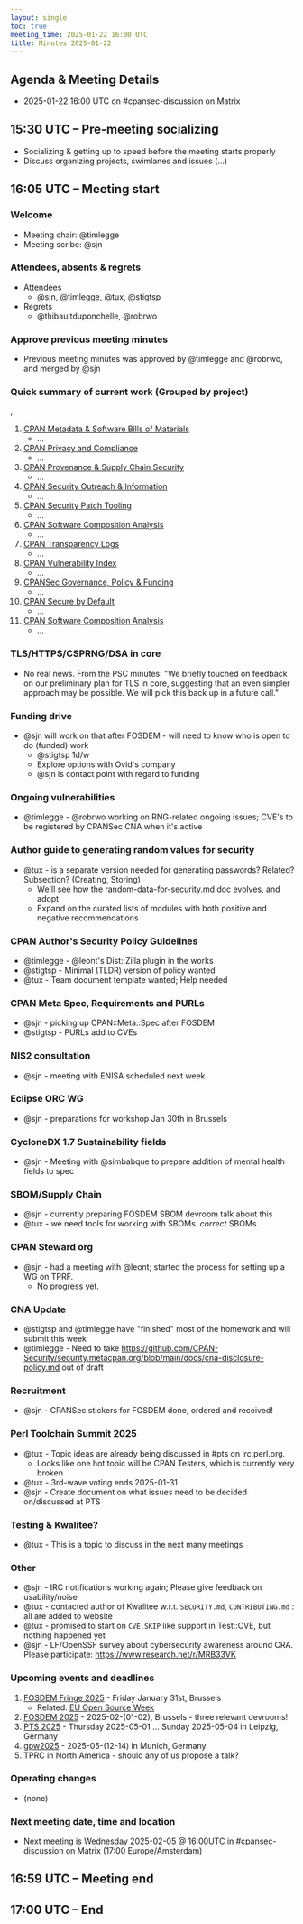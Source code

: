 ```yaml
---
layout: single
toc: true
meeting_time: 2025-01-22 16:00 UTC
title: Minutes 2025-01-22
---
```


## Agenda & Meeting Details

* 2025-01-22 16:00 UTC on #cpansec-discussion on Matrix

## 15:30 UTC – Pre-meeting socializing

*   Socializing & getting up to speed before the meeting starts properly
*   Discuss organizing projects, swimlanes and issues (...)

## 16:05 UTC – Meeting start

### Welcome

*   Meeting chair: @timlegge
*   Meeting scribe: @sjn

### Attendees, absents & regrets

*   Attendees
    * @sjn, @timlegge, @tux, @stigtsp
*   Regrets
    * @thibaultduponchelle, @robrwo

### Approve previous meeting minutes
*   Previous meeting minutes was approved by @timlegge and @robrwo, and merged by @sjn


### Quick summary of current work (Grouped by project)
, 
1.  [CPAN Metadata & Software Bills of Materials](https://github.com/orgs/CPAN-Security/projects/1)
    *   …
2.  [CPAN Privacy and Compliance](https://github.com/orgs/CPAN-Security/projects/9)
    *   …
3.  [CPAN Provenance & Supply Chain Security](https://github.com/orgs/CPAN-Security/projects/3)
    *   …
4.  [CPAN Security Outreach & Information](https://github.com/orgs/CPAN-Security/projects/12)
    *   …
5.  [CPAN Security Patch Tooling](https://github.com/orgs/CPAN-Security/projects/11)
    *   …
6.  [CPAN Software Composition Analysis](https://github.com/orgs/CPAN-Security/projects/6)
    *   …
7.  [CPAN Transparency Logs](https://github.com/orgs/CPAN-Security/projects/2)
    *   …
8.  [CPAN Vulnerability Index](https://github.com/orgs/CPAN-Security/projects/10)
    *   …
9.  [CPANSec Governance, Policy & Funding](https://github.com/orgs/CPAN-Security/projects/7)
    *   …
10. [CPAN Secure by Default](https://github.com/orgs/CPAN-Security/projects/15)
    *   …
11. [CPAN Software Composition Analysis](https://github.com/orgs/CPAN-Security/projects/6)
    *   …

### TLS/HTTPS/CSPRNG/DSA in core
- No real news. From the PSC minutes: "We briefly touched on feedback on our preliminary plan for TLS in core, suggesting that an even simpler approach may be possible. We will pick this back up in a future call."

### Funding drive
- @sjn will work on that after FOSDEM - will need to know who is open to do (funded) work
    - @stigtsp 1d/w
    - Explore options with Ovid's company
    - @sjn is contact point with regard to funding

### Ongoing vulnerabilities
- @timlegge - @robrwo working on RNG-related ongoing issues; CVE's to be registered by CPANSec CNA when it's active

### Author guide to generating random values for security
- @tux - is a separate version needed for generating passwords? Related? Subsection? (Creating, Storing)
    - We'll see how the random-data-for-security.md doc evolves, and adopt
    - Expand on the curated lists of modules with both positive and negative recommendations

### CPAN Author's Security Policy Guidelines
- @timlegge - @leont's Dist::Zilla plugin in the works
- @stigtsp - Minimal (TLDR) version of policy wanted
- @tux - Team document template wanted; Help needed

### CPAN Meta Spec, Requirements and PURLs
- @sjn - picking up CPAN::Meta::Spec after FOSDEM
- @stigtsp - PURLs add to CVEs

### NIS2 consultation
- @sjn - meeting with ENISA scheduled next week

### Eclipse ORC WG
- @sjn - preparations for workshop Jan 30th in Brussels

### CycloneDX 1.7 Sustainability fields
- @sjn - Meeting with @simbabque to prepare addition of mental health fields to spec

### SBOM/Supply Chain
- @sjn - currently preparing FOSDEM SBOM devroom talk about this
- @tux - we need tools for working with SBOMs. *correct* SBOMs.

### CPAN Steward org
- @sjn - had a meeting with @leont; started the process for setting up a WG on TPRF.
    - No progress yet.

### CNA Update
- @stigtsp and @timlegge have "finished" most of the homework and will submit this week
- @timlegge - Need to take https://github.com/CPAN-Security/security.metacpan.org/blob/main/docs/cna-disclosure-policy.md out of draft

### Recruitment
- @sjn - CPANSec stickers for FOSDEM done, ordered and received!

### Perl Toolchain Summit 2025
- @tux - Topic ideas are already being discussed in #pts on irc.perl.org.
    - Looks like one hot topic will be CPAN Testers, which is currently very broken
- @tux - 3rd-wave voting ends 2025-01-31
- @sjn - Create document on what issues need to be decided on/discussed at PTS

### Testing & Kwalitee?
- @tux - This is a topic to discuss in the next many meetings

### Other
- @sjn - IRC notifications working again; Please give feedback on usability/noise
- @tux - contacted author of Kwalitee w.r.t. `SECURITY.md`, `CONTRIBUTING.md` : all are added to website
- @tux - promised to start on `CVE.SKIP` like support in Test::CVE, but nothing happened yet
- @sjn - LF/OpenSSF survey about cybersecurity awareness around CRA. Please participate: https://www.research.net/r/MRB33VK

### Upcoming events and deadlines
1. [FOSDEM Fringe 2025](https://fosdem.org/2025/fringe/) - Friday January 31st, Brussels
    * Related: [EU Open Source Week](https://opensourceweek.eu/)
1. [FOSDEM 2025](https://fosdem.org/2025/) - 2025-02-(01-02), Brussels - three relevant devrooms!
1. [PTS 2025](https://perltoolchainsummit.org/pts2025/) - Thursday 2025-05-01 … Sunday 2025-05-04 in Leipzig, Germany
1. [gpw2025](https://act.yapc.eu/gpw2025/) - 2025-05-(12-14) in Munich, Germany.
1. TPRC in North America - should any of us propose a talk?

### Operating changes
*   (none)

### Next meeting date, time and location
*   Next meeting is Wednesday 2025-02-05 @ 16:00UTC in #cpansec-discussion on Matrix (17:00 Europe/Amsterdam)

## 16:59 UTC – Meeting end

## 17:00 UTC – End
